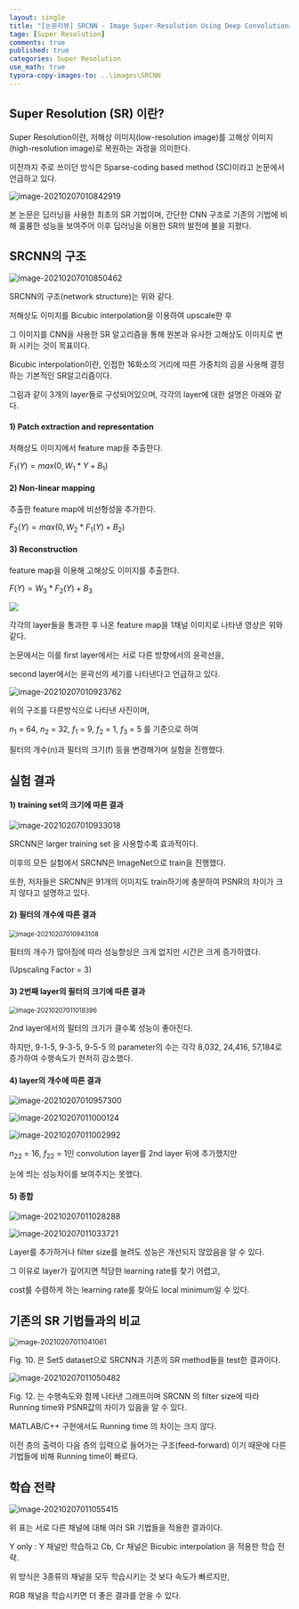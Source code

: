 ```yaml
---
layout: single
title: "[논문리뷰] SRCNN - Image Super-Resolution Using Deep Convolutional Networks"
tage: [Super Resolution]
comments: true
published: true
categories: Super Resolution
use_math: true
typora-copy-images-to: ..\images\SRCNN
---
```




## Super Resolution (SR) 이란?

Super Resolution이란, 저해상 이미지(low-resolution image)를 고해상 이미지(high-resolution image)로 복원하는 과정을 의미한다.

이전까지 주로 쓰이던 방식은 Sparse-coding based method (SC)이라고 논문에서 언급하고 있다.

![image-20210207010842919](/images/SRCNN/image-20210207010842919.png)

본 논문은 딥러닝을 사용한 최초의 SR 기법이며, 간단한 CNN 구조로 기존의 기법에 비해 훌륭한 성능을 보여주어 이후 딥러닝을 이용한 SR의 발전에 불을 지폈다.





## SRCNN의 구조



![image-20210207010850462](/images/SRCNN/image-20210207010850462.png)



SRCNN의 구조(network structure)는 위와 같다. 

저해상도 이미지를 Bicubic interpolation을 이용하여 upscale한 후 

그 이미지를 CNN을 사용한 SR 알고리즘을 통해 원본과 유사한 고해상도 이미지로 변화 시키는 것이 목표이다.

Bicubic interpolation이란, 인접한 16화소의 거리에 따른 가중치의 곱을 사용해 결정하는 기본적인 SR알고리즘이다.



그림과 같이 3개의 layer들로 구성되어있으며, 각각의 layer에 대한 설명은 아래와 같다.



#### 1) **Patch extraction and representation**

저해상도 이미지에서 feature map을 추출한다.

$F_1(Y) = max(0,W_1*Y+B_1)$


#### 2) **Non-linear mapping**

추출한 feature map에 비선형성을 추가한다.

$F_2(Y) = max(0,W_2*F_1(Y)+B_2)$



#### 3) **Reconstruction**

feature map을 이용해 고해상도 이미지를 추출한다.

$F(Y) = W_3*F_2(Y)+B_3$



![](/images/SRCNN/image-20210207010901807.png)



각각의 layer들을 통과한 후 나온 feature map을 1채널 이미지로 나타낸 영상은 위와 같다. 

논문에서는 이를 first layer에서는 서로 다른 방향에서의 윤곽선을,

second layer에서는 윤곽선의 세기를 나타낸다고 언급하고 있다.



![image-20210207010923762](/images/SRCNN/image-20210207010923762.png)



위의 구조를 다른방식으로 나타낸 사진이며,

$n_1$ = 64, $n_2$ = 32, $f_1$ = 9, $f_2$ = 1, $f_3$ = 5 를 기준으로 하여

필터의 개수(n)과 필터의 크기(f) 등을 변경해가며 실험을 진행했다.



## 실험 결과



#### 1) training set의 크기에 따른 결과



![image-20210207010933018](/images/SRCNN/image-20210207010933018.png)



SRCNN은 larger training set 을 사용할수록 효과적이다. 

이후의 모든 실험에서 SRCNN은 ImageNet으로 train을 진행했다.

또한, 저자들은 SRCNN은 91개의 이미지도 train하기에 충분하여 PSNR의 차이가 크지 않다고 설명하고 있다.



#### 2) 필터의 개수에 따른 결과



<img src="/images/SRCNN/image-20210207010943108.png" alt="image-20210207010943108" style="zoom:80%;" />



필터의 개수가 많아짐에 따라 성능향상은 크게 없지만 시간은 크게 증가하였다. 

(Upscaling Factor = 3)



#### 3) 2번째 layer의 필터의 크기에 따른 결과



<img src="/images/SRCNN/image-20210207011018396.png" alt="image-20210207011018396" style="zoom:80%;" />



2nd layer에서의 필터의 크기가 클수록 성능이 좋아진다.

하지만, 9-1-5, 9-3-5, 9-5-5 의 parameter의 수는 각각 8,032, 24,416, 57,184로 증가하여 수행속도가 현저히 감소했다.



#### 4) layer의 개수에 따른 결과



![image-20210207010957300](/images/SRCNN/image-20210207010957300.png)

![image-20210207011000124](/images/SRCNN/image-20210207011000124.png)

![image-20210207011002992](/images/SRCNN/image-20210207011002992.png)



$n_{22}$ = 16, $f_{22}$ = 1인 convolution layer를 2nd layer 뒤에 추가했지만

눈에 띄는 성능차이를 보여주지는 못했다.



#### 5) 종합



![image-20210207011028288](/images/SRCNN/image-20210207011028288.png)

![image-20210207011033721](/images/SRCNN/image-20210207011033721.png)



Layer를 추가하거나 filter size를 늘려도 성능은 개선되지 않았음을 알 수 있다. 

그 이유로 layer가 깊어지면 적당한 learning rate를 찾기 어렵고,

cost를 수렴하게 하는 learning rate를 찾아도 local minimum일 수 있다.





## 기존의 SR 기법들과의 비교

<img src="/images/SRCNN/image-20210207011041061.png" alt="image-20210207011041061" style="zoom:90%;" />



Fig. 10. 은 Set5 dataset으로 SRCNN과 기존의 SR method들을 test한 결과이다.



![image-20210207011050482](/images/SRCNN/image-20210207011050482.png)



Fig. 12. 는 수행속도와 함께 나타낸 그래프이며 SRCNN 의 filter size에 따라 Running time와 PSNR값의 차이가 있음을 알 수 있다.

MATLAB/C++ 구현에서도 Running time 의 차이는 크지 않다.

이전 층의 출력이 다음 층의 입력으로 들어가는 구조(feed-forward) 이기 때문에 다른 기법들에 비해 Running time이 빠르다.



## 학습 전략



![image-20210207011055415](/images/SRCNN/image-20210207011055415.png)



위 표는 서로 다른 채널에 대해 여러 SR 기법들을 적용한 결과이다.

Y only : Y 채널만 학습하고 Cb, Cr 채널은 Bicubic interpolation 을 적용한 학습 전략.

위 방식은 3종류의 채널을 모두 학습시키는 것 보다 속도가 빠르지만,

RGB 채널을 학습시키면 더 좋은 결과를 얻을 수 있다.
